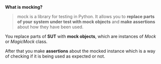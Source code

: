 __What is mocking?__

> mock is a library for testing in Python. It allows you to __replace parts of your__ 
> __system under test with mock objects__ and __make assertions__ about how they have been used.

You replace parts of __SUT__ with __mock objects__, which are instances of _Mock_ or _MagicMock_ class.

After that you make __assertions__ about the mocked instance which is a way of checking if it is being used as expected or not.





